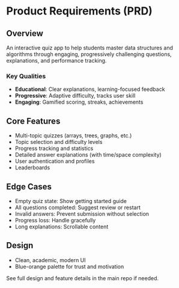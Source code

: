 # Product Requirements (PRD)

## Overview
An interactive quiz app to help students master data structures and algorithms through engaging, progressively challenging questions, explanations, and performance tracking.

### Key Qualities
- **Educational**: Clear explanations, learning-focused feedback
- **Progressive**: Adaptive difficulty, tracks user skill
- **Engaging**: Gamified scoring, streaks, achievements

## Core Features
- Multi-topic quizzes (arrays, trees, graphs, etc.)
- Topic selection and difficulty levels
- Progress tracking and statistics
- Detailed answer explanations (with time/space complexity)
- User authentication and profiles
- Leaderboards

## Edge Cases
- Empty quiz state: Show getting started guide
- All questions completed: Suggest review or restart
- Invalid answers: Prevent submission without selection
- Progress loss: Handle gracefully
- Long explanations: Scrollable content

## Design
- Clean, academic, modern UI
- Blue-orange palette for trust and motivation

See full design and feature details in the main repo if needed.
